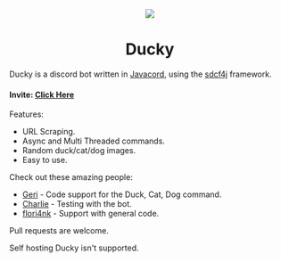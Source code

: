 <div align="center">
<img src=https://cdn.discordapp.com/avatars/805150455378345994/bf0f920b56e75cbe1f567c8652f3710e.png?size=256alt="DuckyPic">

# Ducky
</div>

Ducky is a discord bot written in [Javacord](https://github.com/Javacord/Javacord), using the [sdcf4j](https://github.com/Bastian/sdcf4j) framework.

#### Invite: [Click Here](https://ducky.hahota.net/)

Features:
- URL Scraping.
- Async and Multi Threaded commands.
- Random duck/cat/dog images.
- Easy to use.

Check out these amazing people: 

- [Geri](https://github.com/NotGeri) - Code support for the Duck, Cat, Dog command.
- [Charlie](https://github.com/TTRCharlie) - Testing with the bot.
- [flori4nk](https://github.com/flori4nk) - Support with general code.

Pull requests are welcome.

Self hosting Ducky isn't supported. 
